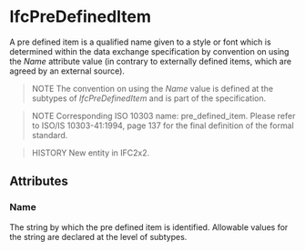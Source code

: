# IfcPreDefinedItem

A pre defined item is a qualified name given to a style or font which is determined within the data exchange specification by convention on using the _Name_ attribute value (in contrary to externally defined items, which are agreed by an external source).
<!-- end of short definition -->


> NOTE The convention on using the _Name_ value is defined at the subtypes of _IfcPreDefinedItem_ and is part of the specification.

> NOTE Corresponding ISO 10303 name: pre_defined_item. Please refer to ISO/IS 10303-41:1994, page 137 for the final definition of the formal standard.

> HISTORY New entity in IFC2x2.

## Attributes

### Name
The string by which the pre defined item is identified. Allowable values for the string are declared at the level of subtypes.
